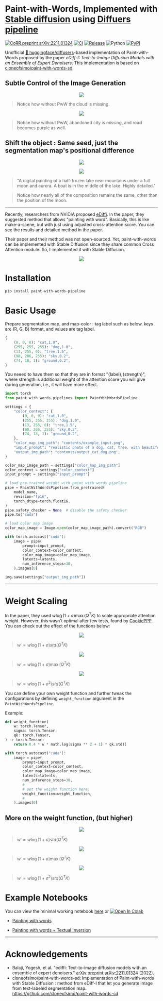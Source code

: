 # Paint-with-Words, Implemented with [Stable diffusion](https://github.com/CompVis/stable-diffusion) using [Diffuers pipeline](https://github.com/huggingface/diffusers)

[![CoRR preprint arXiv:2211.01324](http://img.shields.io/badge/cs.CL-arXiv%3A2211.01324-B31B1B.svg)](https://arxiv.org/abs/2211.01324)
[![CI](https://github.com/shunk031/paint-with-words-pipeline/actions/workflows/ci.yaml/badge.svg)](https://github.com/shunk031/paint-with-words-pipeline/actions/workflows/ci.yaml)
[![Release](https://github.com/shunk031/paint-with-words-pipeline/actions/workflows/deploy_and_release.yaml/badge.svg)](https://github.com/shunk031/paint-with-words-pipeline/actions/workflows/deploy_and_release.yaml)
![Python](https://img.shields.io/badge/python-3.8%20%7C%203.9%20%7C%203.10-blue?logo=python)
[![PyPI](https://img.shields.io/pypi/v/paint-with-words-pipeline.svg)](https://pypi.python.org/pypi/paint-with-words-pipeline)

Unofficial [🤗 huggingface/diffusers](https://github.com/huggingface/diffusers)-based implementation of Paint-with-Words proposed by the paper *eDiff-I: Text-to-Image Diffusion Models with an Ensemble of Expert Denoisers*. 
This implementation is based on [cloneofsimo/paint-with-words-sd](https://github.com/cloneofsimo/paint-with-words-sd).

## Subtle Control of the Image Generation

<!-- #region -->
<p align="center">
<img  src="contents/rabbit_mage.jpg">
</p>
<!-- #endregion -->

> Notice how without PwW the cloud is missing.

<!-- #region -->
<p align="center">
<img  src="contents/road.jpg">
</p>
<!-- #endregion -->

> Notice how without PwW, abandoned city is missing, and road becomes purple as well.

## Shift the object : Same seed, just the segmentation map's positional difference

<!-- #region -->
<p align="center">
<img  src="contents/aurora_1_merged.jpg">
</p>
<!-- #endregion -->

<!-- #region -->
<p align="center">
<img  src="contents/aurora_2_merged.jpg">
</p>
<!-- #endregion -->

> "A digital painting of a half-frozen lake near mountains under a full moon and aurora. A boat is in the middle of the lake. Highly detailed."

> Notice how nearly all of the composition remains the same, other than the position of the moon.

---

Recently, researchers from NVIDIA proposed [eDiffi](https://arxiv.org/abs/2211.01324). In the paper, they suggested method that allows "painting with word". Basically, this is like make-a-scene, but with just using adjusted cross-attention score. You can see the results and detailed method in the paper.

Their paper and their method was not open-sourced. Yet, paint-with-words can be implemented with Stable Diffusion since they share common Cross Attention module. So, I implemented it with Stable Diffusion.

<!-- #region -->
<p align="center">
<img  src="contents/paint_with_words_figure.png">
</p>
<!-- #endregion -->

# Installation

```bash
pip install paint-with-words-pipeline
```

# Basic Usage

Prepare segmentation map, and map-color : tag label such as below. keys are (R, G, B) format, and values are tag label.

```python
{
    (0, 0, 0): "cat,1.0",
    (255, 255, 255): "dog,1.0",
    (13, 255, 0): "tree,1.5",
    (90, 206, 255): "sky,0.2",
    (74, 18, 1): "ground,0.2",
}
```

You neeed to have them so that they are in format "{label},{strength}", where strength is additional weight of the attention score you will give during generation, i.e., it will have more effect.

```python
import torch
from paint_with_words.pipelines import PaintWithWordsPipeline

settings = {
    "color_context": {
        (0, 0, 0): "cat,1.0",
        (255, 255, 255): "dog,1.0",
        (13, 255, 0): "tree,1.5",
        (90, 206, 255): "sky,0.2",
        (74, 18, 1): "ground,0.2",
    },
    "color_map_img_path": "contents/example_input.png",
    "input_prompt": "realistic photo of a dog, cat, tree, with beautiful sky, on sandy ground",
    "output_img_path": "contents/output_cat_dog.png",
}

color_map_image_path = settings["color_map_img_path"]
color_context = settings["color_context"]
input_prompt = settings["input_prompt"]

# load pre-trained weight with paint with words pipeline
pipe = PaintWithWordsPipeline.from_pretrained(
    model_name,
    revision="fp16",
    torch_dtype=torch.float16,
)
pipe.safety_checker = None  # disable the safety checker
pipe.to("cuda")

# load color map image
color_map_image = Image.open(color_map_image_path).convert("RGB")

with torch.autocast("cuda"):
    image = pipe(
        prompt=input_prompt,
        color_context=color_context,
        color_map_image=color_map_image,
        latents=latents,
        num_inference_steps=30,
    ).images[0]

img.save(settings["output_img_path"])
```

---

# Weight Scaling

In the paper, they used $w \log (1 + \sigma)  \max (Q^T K)$ to scale appropriate attention weight. However, this wasn't optimal after few tests, found by [CookiePPP](https://github.com/AUTOMATIC1111/stable-diffusion-webui/issues/4406). You can check out the effect of the functions below:

<!-- #region -->
<p align="center">
<img  src="contents/compare_std.jpg">
</p>
<!-- #endregion -->

> $w' = w \log (1 + \sigma)  std (Q^T K)$

<!-- #region -->
<p align="center">
<img  src="contents/compare_max.jpg">
</p>
<!-- #endregion -->

> $w' = w \log (1 + \sigma)  \max (Q^T K)$

<!-- #region -->
<p align="center">
<img  src="contents/compare_log2_std.jpg">
</p>
<!-- #endregion -->

> $w' = w \log (1 + \sigma^2)  std (Q^T K)$

You can define your own weight function and further tweak the configurations by defining `weight_function` argument in the `PaintWithWordsPipeline`.

Example:

```python
def weight_function(
    w: torch.Tensor, 
    sigma: torch.Tensor, 
    qk: torch.Tensor,
) -> torch.Tensor:
    return 0.4 * w * math.log(sigma ** 2 + 1) * qk.std()

with torch.autocast("cuda"):
    image = pipe(
        prompt=input_prompt,
        color_context=color_context,
        color_map_image=color_map_image,
        latents=latents,
        num_inference_steps=30,
        #
        # set the weight function here:
        weight_function=weight_function,
        #
    ).images[0]
```

## More on the weight function, (but higher)

<!-- #region -->
<p align="center">
<img  src="contents/compare_4_std.jpg">
</p>
<!-- #endregion -->

> $w' = w \log (1 + \sigma)  std (Q^T K)$

<!-- #region -->
<p align="center">
<img  src="contents/compare_4_max.jpg">
</p>
<!-- #endregion -->

> $w' = w \log (1 + \sigma)  \max (Q^T K)$

<!-- #region -->
<p align="center">
<img  src="contents/compare_4_log2_std.jpg">
</p>
<!-- #endregion -->

> $w' = w \log (1 + \sigma^2)  std (Q^T K)$

# Example Notebooks

You can view the minimal working notebook [here](./contents/notebooks/paint_with_words.ipynb) or [![Open In Colab](https://colab.research.google.com/assets/colab-badge.svg)](https://colab.research.google.com/drive/1MZfGaY3aQQn5_T-6bkXFE1rI59A2nJlU?usp=sharing)

- [Painting with words](./contents/notebooks/paint_with_words.ipynb)

- [Painting with words + Textual Inversion](./contents/notebooks/paint_with_words_textual_inversion.ipynb)

---

# Acknowledgements

- Balaji, Yogesh, et al. "ediffi: Text-to-image diffusion models with an ensemble of expert denoisers." [arXiv preprint arXiv:2211.01324](https://arxiv.org/abs/2211.01324) (2022).
- cloneofsimo/paint-with-words-sd: Implementation of Paint-with-words with Stable Diffusion : method from eDiff-I that let you generate image from text-labeled segmentation map. https://github.com/cloneofsimo/paint-with-words-sd 
